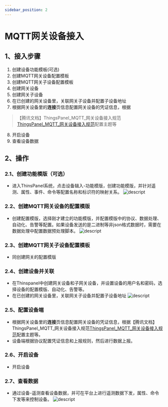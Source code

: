 ```yaml
---
sidebar_position: 2
---
```


# MQTT网关设备接入

## 1、接入步骤
1.  创建设备功能模板(可选)
2.  创建MQTT网关设备配置模板
3.  创建MQTT网关子设备配置模板
4.  创建网关设备
5.  创建网关子设备
6.  在已创建的网关设备里，关联网关子设备并配置子设备地址
7.  根据网关设备里的**连接**页信息配置网关设备的凭证信息，根据
> 【腾讯文档】ThingsPanel_MQTT_网关设备接入规范[ThingsPanel_MQTT_网关设备接入规范](https://docs.qq.com/doc/DZXlnb25scnZRc1dK)配置主题等
8.  开启设备
9.  查看设备数据

## 2、操作

### 2.1、创建功能模版（可选）

- 进入ThinsPanel系统，点击设备辑入-功能模版，创建功能模版，并针对遥测、属性、事件、命令等配置名称和标识符的映射关系。
![descript](./images/image19.png)

### 2.2、创建MQTT网关设备的配置模版

- 创建配置模版，选择刚才建立的功能模版，并配置模版中的协议、数据处理、自动化、告警等配置。如果设备发送的是二进制等非json格式数据时，需要在数据处理中配置数据预处理脚本。
![descript](./images/image20.png)

### 2.3、创建MQTT网关子设备配置模板

- 同创建网关的配置模版

### 2.4、创建设备并关联

- 在Thinspanel中创建网关设备和子网关设备，并设置设备的用户名和密码，选择设备的配置模版、自动化、告警等。
- 在已创建的网关设备里，关联网关子设备并配置子设备地址
![descript](./images/image21.png)

### 2.5、配置设备端

- 根据网关设备里的**连接**页信息配置网关设备的凭证信息，根据【腾讯文档】ThingsPanel_MQTT_网关设备接入规范[ThingsPanel_MQTT_网关设备接入规范](https://docs.qq.com/doc/DZXlnb25scnZRc1dK)配置主题等。
- 设备端根据协议配置凭证信息和上报规则，然后进行数据上报。

### 2.6、开启设备 
- 开启设备

### 2.7、查看数据
- 通过设备-遥测查看设备数据，并可在平台上进行遥测数据下发，属性、命令下发等来控制设备。
![descript](./images/image22.png)